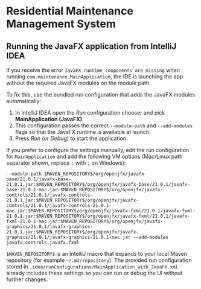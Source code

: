 # Residential Maintenance Management System

## Running the JavaFX application from IntelliJ IDEA

If you receive the error `JavaFX runtime components are missing` when running `com.maintenance.MainApplication`, the IDE is launching the app without the required JavaFX modules on the module path.

To fix this, use the bundled run configuration that adds the JavaFX modules automatically:

1. In IntelliJ IDEA open the *Run* configuration chooser and pick **MainApplication (JavaFX)**.
2. This configuration passes the correct `--module-path` and `--add-modules` flags so that the JavaFX runtime is available at launch.
3. Press *Run* (or *Debug*) to start the application.

If you prefer to configure the settings manually, edit the run configuration for `MainApplication` and add the following VM options (Mac/Linux path separator shown, replace `:` with `;` on Windows):

```
--module-path $MAVEN_REPOSITORY$/org/openjfx/javafx-base/21.0.1/javafx-base-21.0.1.jar:$MAVEN_REPOSITORY$/org/openjfx/javafx-base/21.0.1/javafx-base-21.0.1-mac.jar:$MAVEN_REPOSITORY$/org/openjfx/javafx-controls/21.0.1/javafx-controls-21.0.1.jar:$MAVEN_REPOSITORY$/org/openjfx/javafx-controls/21.0.1/javafx-controls-21.0.1-mac.jar:$MAVEN_REPOSITORY$/org/openjfx/javafx-fxml/21.0.1/javafx-fxml-21.0.1.jar:$MAVEN_REPOSITORY$/org/openjfx/javafx-fxml/21.0.1/javafx-fxml-21.0.1-mac.jar:$MAVEN_REPOSITORY$/org/openjfx/javafx-graphics/21.0.1/javafx-graphics-21.0.1.jar:$MAVEN_REPOSITORY$/org/openjfx/javafx-graphics/21.0.1/javafx-graphics-21.0.1-mac.jar --add-modules javafx.controls,javafx.fxml
```

`$MAVEN_REPOSITORY$` is an IntelliJ macro that expands to your local Maven repository (for example `~/.m2/repository`). The provided run configuration stored in `.idea/runConfigurations/MainApplication_with_JavaFX.xml` already includes these settings so you can run or debug the UI without further changes.
